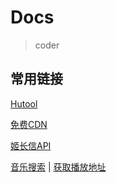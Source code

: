 # Docs

> coder

## 常用链接

[Hutool](https://hutool.cn/docs/#/)

[免费CDN](https://www.jsdelivr.com/)

[姬长信API](https://api.isoyu.com/#/?id=姬长信api-for-docker)

[音乐搜索](https://autumnfish.cn/search?keywords=refrain) | [获取播放地址](https://autumnfish.cn/song/url?id=22712173)